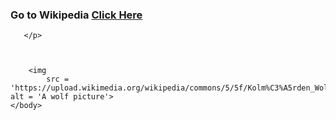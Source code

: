 <body>
       <p> 
        <h3>Go to Wikipedia <a href = 'https://en.wikipedia.org/wiki/Wolf' target = _blanck> Click Here </a> </h3>
         
       </p>
           

    
        <img 
            src = 'https://upload.wikimedia.org/wikipedia/commons/5/5f/Kolm%C3%A5rden_Wolf.jpg' alt = 'A wolf picture'>
    </body>
</hmtl>
